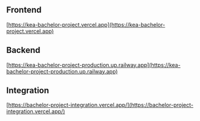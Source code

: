 ## Frontend

[https://kea-bachelor-project.vercel.app](https://kea-bachelor-project.vercel.app)

## Backend

[https://kea-bachelor-project-production.up.railway.app](https://kea-bachelor-project-production.up.railway.app)

## Integration

[https://bachelor-project-integration.vercel.app/](https://bachelor-project-integration.vercel.app/)
